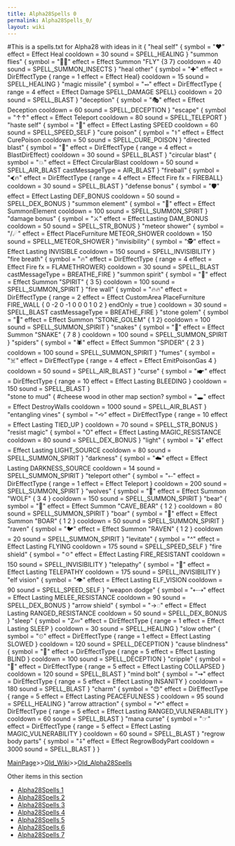 ```yaml
---
title: Alpha28Spells 0
permalink: Alpha28Spells_0/
layout: wiki
---
```

#This is a spells.txt for Alpha28 with ideas in it
{
  &quot;heal self&quot;
  {
    symbol = &quot;❤️&quot;
    effect = Effect Heal
    cooldown = 30
    sound = SPELL_HEALING
  }
  &quot;summon flies&quot;
  {
    symbol = &quot;🐝🐝&quot;
    effect = Effect Summon &quot;FLY&quot; {3 7}
    cooldown = 40
    sound = SPELL_SUMMON_INSECTS
  }
  &quot;heal other&quot;
  {
    symbol = &quot;✚&quot;
    effect = DirEffectType { range = 1 effect = Effect Heal}
    cooldown = 15
    sound = SPELL_HEALING
  }
  &quot;magic missile&quot;
  {
    symbol = &quot;⥇&quot;
    effect = DirEffectType { range = 4 effect = Effect Damage SPELL_DAMAGE SPELL}
    cooldown = 20
    sound = SPELL_BLAST
  }
  &quot;deception&quot;
  {
    symbol = &quot;🎭&quot;
    effect = Effect Deception
    cooldown = 60
    sound = SPELL_DECEPTION
  }
  &quot;escape&quot;
  {
    symbol = &quot;↑↑&quot;
    effect = Effect Teleport
    cooldown = 80
    sound = SPELL_TELEPORT
  }
  &quot;haste self&quot;
  {
    symbol = &quot;🏃&quot;
    effect = Effect Lasting SPEED
    cooldown = 60
    sound = SPELL_SPEED_SELF
  }
  &quot;cure poison&quot;
  {
    symbol = &quot;⚕&quot;
    effect = Effect CurePoison
    cooldown = 50
    sound = SPELL_CURE_POISON
  }
  &quot;directed blast&quot;
  {
    symbol = &quot;💨&quot;
    effect = DirEffectType { range = 4 effect = BlastDirEffect}
    cooldown = 30
    sound = SPELL_BLAST
  }
  &quot;circular blast&quot;
  {
    symbol = &quot;💥&quot;
    effect = Effect CircularBlast
    cooldown = 50
    sound = SPELL_AIR_BLAST
    castMessageType = AIR_BLAST
  }
  &quot;fireball&quot;
  {
    symbol = &quot;⮜🔥&quot;
    effect = DirEffectType { range = 4 effect = Effect Fire fx = FIREBALL}
    cooldown = 30
    sound = SPELL_BLAST
  }
  &quot;defense bonus&quot;
  {
    symbol = &quot;🛡&quot;
    effect = Effect Lasting DEF_BONUS
    cooldown = 50
    sound = SPELL_DEX_BONUS
  }
  &quot;summon element&quot;
  {
    symbol = &quot;👾&quot;
    effect = Effect SummonElement
    cooldown = 100
    sound = SPELL_SUMMON_SPIRIT
  }
  &quot;damage bonus&quot;
  {
    symbol = &quot;⚔&quot;
    effect = Effect Lasting DAM_BONUS
    cooldown = 50
    sound = SPELL_STR_BONUS
  }
  &quot;meteor shower&quot;
  {
    symbol = &quot;/☄&quot;
    effect = Effect PlaceFurniture METEOR_SHOWER
    cooldown = 150
    sound = SPELL_METEOR_SHOWER
  }
  &quot;invisibility&quot;
  {
    symbol = &quot;🕵️&quot;
    effect = Effect Lasting INVISIBLE
    cooldown = 150
    sound = SPELL_INVISIBILITY
  }
  &quot;fire breath&quot;
  {
    symbol = &quot;🔥&quot;
    effect = DirEffectType { range = 4 effect = Effect Fire fx = FLAMETHROWER}
    cooldown = 30
    sound = SPELL_BLAST
    castMessageType = BREATHE_FIRE
  }
  &quot;summon spirit&quot;
  {
    symbol = &quot;👻&quot;
    effect = Effect Summon &quot;SPIRIT&quot; { 3 5}
    cooldown = 100
    sound = SPELL_SUMMON_SPIRIT
  }
  &quot;fire wall&quot;
  {
    symbol = &quot;🔥🔥&quot;
    effect = DirEffectType { range = 2 effect = Effect CustomArea PlaceFurniture FIRE_WALL { 0 -2 0 -1 0 0 0 1 0 2 } endOnly = true }
    cooldown = 30
    sound = SPELL_BLAST
    castMessageType = BREATHE_FIRE
  }
  &quot;stone golem&quot;
  {
    symbol = &quot;👤&quot;
    effect = Effect Summon &quot;STONE_GOLEM&quot; { 1 2}
    cooldown = 100
    sound = SPELL_SUMMON_SPIRIT
  }
  &quot;snakes&quot;
  {
    symbol = &quot;🐍&quot;
    effect = Effect Summon &quot;SNAKE&quot; { 7 8 }
    cooldown = 100
    sound = SPELL_SUMMON_SPIRIT 
  }
  &quot;spiders&quot;
  {
    symbol = &quot;🕷&quot;
    effect = Effect Summon &quot;SPIDER&quot; { 2 3 }
    cooldown = 100
    sound = SPELL_SUMMON_SPIRIT
  }
  &quot;fumes&quot;
  {
    symbol = &quot;☠&quot;
    effect = DirEffectType { range = 4 effect = Effect EmitPoisonGas 4 }
    cooldown = 50
    sound = SPELL_AIR_BLAST
  }
  &quot;curse&quot;
  {
    symbol = &quot;☛&quot;
    effect = DirEffectType { range = 10 effect = Effect Lasting BLEEDING }
    cooldown = 150
    sound = SPELL_BLAST
  }  
  &quot;stone to mud&quot;
  {
    #cheese wood in other map section?
    symbol = &quot;🕳&quot;
    effect = Effect DestroyWalls
    cooldown = 1000
    sound = SPELL_AIR_BLAST
  } 
  &quot;entangling vines&quot;
  {
    symbol = &quot;🙙&quot;
    effect = DirEffectType { range = 10 effect = Effect Lasting TIED_UP }
    cooldown = 70
    sound = SPELL_STR_BONUS
  }
  &quot;resist magic&quot;
  {
    symbol = &quot;O&quot;
    effect = Effect Lasting MAGIC_RESISTANCE
    cooldown = 80
    sound = SPELL_DEX_BONUS
  }
  &quot;light&quot;
  {
    symbol = &quot;🕯&quot;
    effect = Effect Lasting LIGHT_SOURCE
    cooldown = 80
    sound = SPELL_SUMMON_SPIRIT
  }
  &quot;darkness&quot;
  {
    symbol = &quot;☁&quot;
    effect = Effect Lasting DARKNESS_SOURCE
    cooldown = 14
    sound = SPELL_SUMMON_SPIRIT
  }
  &quot;teleport other&quot; 
  {
    symbol = &quot;⬸&quot;
    effect = DirEffectType { range = 1 effect = Effect Teleport }
    cooldown = 200
    sound = SPELL_SUMMON_SPIRIT
  }
  &quot;wolves&quot;
  {
    symbol = &quot;🐺&quot;
    effect = Effect Summon &quot;WOLF&quot; { 3 4 }
    cooldown = 150
    sound = SPELL_SUMMON_SPIRIT
  }
  &quot;bear&quot;
  {
    symbol = &quot;🐻&quot;
    effect = Effect Summon &quot;CAVE_BEAR&quot; { 1 2 }
    cooldown = 80
    sound = SPELL_SUMMON_SPIRIT
  }
  &quot;boar&quot;
  {
    symbol = &quot;🐖&quot;
    effect = Effect Summon &quot;BOAR&quot; { 1 2 }
    cooldown = 50
    sound = SPELL_SUMMON_SPIRIT
  }
  &quot;raven&quot;
  {
    symbol = &quot;🐦&quot;
    effect = Effect Summon &quot;RAVEN&quot; { 1 2 }
    cooldown = 20
    sound = SPELL_SUMMON_SPIRIT
  }
  &quot;levitate&quot;
  {
    symbol = &quot;^&quot;
    effect = Effect Lasting FLYING
    cooldown = 175
    sound = SPELL_SPEED_SELF
  }
  &quot;fire shield&quot;
  {
    symbol = &quot;🌣&quot;
    effect = Effect Lasting FIRE_RESISTANT
    cooldown = 150
    sound = SPELL_INVISIBILITY
  }
  &quot;telepathy&quot;
  {
    symbol = &quot;💭&quot;
    effect = Effect Lasting TELEPATHY
    cooldown = 175
    sound = SPELL_INVISIBILITY
  }
  &quot;elf vision&quot;
  {
    symbol = &quot;👁&quot;
    effect = Effect Lasting ELF_VISION
    cooldown = 90
    sound = SPELL_SPEED_SELF
  }
  &quot;weapon dodge&quot;
  {
    symbol = &quot;⇠⇢&quot;
    effect = Effect Lasting MELEE_RESISTANCE
    cooldown = 90
    sound = SPELL_DEX_BONUS
  }
  &quot;arrow shield&quot;
  {
    symbol = &quot;→◌&quot;
    effect = Effect Lasting RANGED_RESISTANCE
    cooldown = 50
    sound = SPELL_DEX_BONUS
  }
  &quot;sleep&quot;
  {
    symbol = &quot;Z💤&quot;
    effect = DirEffectType { range = 1 effect = Effect Lasting SLEEP }
    cooldown = 30
    sound = SPELL_HEALING
  }
  &quot;slow other&quot;
  {
    symbol = &quot;⏲&quot;
    effect = DirEffectType { range = 1 effect = Effect Lasting SLOWED }
    cooldown = 120
    sound = SPELL_DECEPTION
  }
  &quot;cause blindness&quot;
  {
    symbol = &quot;👀&quot;
    effect = DirEffectType { range = 5 effect = Effect Lasting BLIND }
    cooldown = 100
    sound = SPELL_DECEPTION
  }
  &quot;cripple&quot;
  {
    symbol = &quot;🚶&quot;
    effect = DirEffectType { range = 5 effect = Effect Lasting COLLAPSED }
    cooldown = 120
    sound = SPELL_BLAST
  }
  &quot;mind bolt&quot;
  {
    symbol = &quot;⇝&quot;
    effect = DirEffectType { range = 5 effect = Effect Lasting INSANITY }
    cooldown = 180
    sound = SPELL_BLAST
  }
  &quot;charm&quot;
  {
    symbol = &quot;😍&quot;
    effect = DirEffectType { range = 5 effect = Effect Lasting PEACEFULNESS }
    cooldown = 95
    sound = SPELL_HEALING
  }
  &quot;arrow attraction&quot;
  {
    symbol = &quot;↶&quot;
    effect = DirEffectType { range = 5 effect = Effect Lasting RANGED_VULNERABILITY }
    cooldown = 60
    sound = SPELL_BLAST
  }
  &quot;mana curse&quot;
  {
    symbol = &quot;☞&quot;
    effect = DirEffectType { range = 5 effect = Effect Lasting MAGIC_VULNERABILITY }
    cooldown = 60
    sound = SPELL_BLAST
  }
  &quot;regrow body parts&quot;
  {
    symbol = &quot;⨢&quot;
    effect = Effect RegrowBodyPart
    cooldown = 3000
    sound = SPELL_BLAST
  }
}

[MainPage](/keeperrl_wiki/ "wikilink")>>[Old_Wiki](/keeperrl_wiki/Old_Wiki "wikilink")>>[Old_Alpha28Spells](/keeperrl_wiki/Old_Alpha28Spells "wikilink")

Other items in this section
-    [Alpha28Spells 1](/keeperrl_wiki/Alpha28Spells_1 "wikilink")
-    [Alpha28Spells 2](/keeperrl_wiki/Alpha28Spells_2 "wikilink")
-    [Alpha28Spells 3](/keeperrl_wiki/Alpha28Spells_3 "wikilink")
-    [Alpha28Spells 4](/keeperrl_wiki/Alpha28Spells_4 "wikilink")
-    [Alpha28Spells 5](/keeperrl_wiki/Alpha28Spells_5 "wikilink")
-    [Alpha28Spells 6](/keeperrl_wiki/Alpha28Spells_6 "wikilink")
-    [Alpha28Spells 7](/keeperrl_wiki/Alpha28Spells_7 "wikilink")
